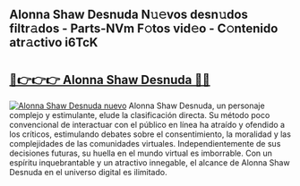 ## Alonna Shaw Desnuda N𝚞𝚎vos desn𝚞dos filtr𝚊dos - Parts-NVm F𝚘tos vid𝚎o - C𝚘ntenido atr𝚊ctivo i6TcK

# <h2><a href="http://mbbbqj.tromn.icu/?c=Alonna+Shaw+Desnuda">🔗👉👉👉 Alonna Shaw Desnuda 🔗🔗</a></h2>

[![Alonna Shaw Desnuda nuevo](https://i.imgur.com/pEAQMta.gif)](http://mbbbqj.tromn.icu/?c=Alonna+Shaw+Desnuda)
Alonna Shaw Desnuda, un personaje complejo y estimulante, elude la clasificación directa. Su método poco convencional de interactuar con el público en línea ha atraído y ofendido a los críticos, estimulando debates sobre el consentimiento, la moralidad y las complejidades de las comunidades virtuales. Independientemente de sus decisiones futuras, su huella en el mundo virtual es imborrable. Con un espíritu inquebrantable y un atractivo innegable, el alcance de Alonna Shaw Desnuda en el universo digital es ilimitado.
